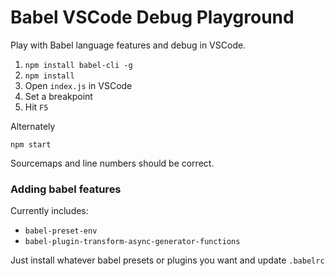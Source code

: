 # Babel VSCode Debug Playground

Play with Babel language features and debug in VSCode.

1. `npm install babel-cli -g`
1. `npm install`
1. Open `index.js` in VSCode
1. Set a breakpoint
1. Hit `F5`

Alternately

 `npm start`

Sourcemaps and line numbers should be correct.

### Adding babel features

Currently includes:

* `babel-preset-env`
* `babel-plugin-transform-async-generator-functions`

Just install whatever babel presets or plugins you want and update `.babelrc`
